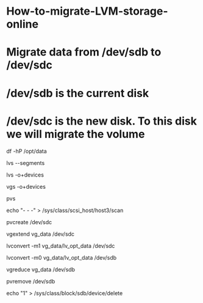 # How-to-migrate-LVM-storage-online

# Migrate data from /dev/sdb to /dev/sdc

# /dev/sdb is the current disk

# /dev/sdc is the new disk. To this disk we will migrate the volume

df -hP /opt/data

lvs --segments

lvs -o+devices

vgs -o+devices

pvs

echo "- - -" > /sys/class/scsi_host/host3/scan

pvcreate /dev/sdc

vgextend vg_data /dev/sdc

lvconvert -m1 vg_data/lv_opt_data /dev/sdc

lvconvert -m0 vg_data/lv_opt_data /dev/sdb

vgreduce vg_data /dev/sdb

pvremove /dev/sdb

echo "1" > /sys/class/block/sdb/device/delete
